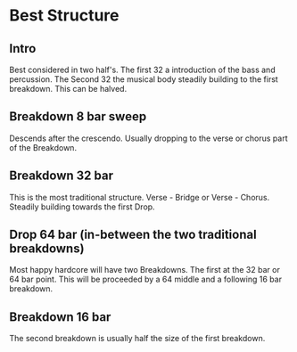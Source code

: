 # Best Structure

## Intro

Best considered in two half's. The first 32 a introduction of the bass and
percussion. The Second 32 the musical body steadily building to the first
breakdown. This can be halved.

## Breakdown 8 bar sweep

Descends after the crescendo. Usually dropping to the verse or chorus part of
the Breakdown.

## Breakdown 32 bar

This is the most traditional structure. Verse - Bridge or Verse - Chorus.
Steadily building towards the first Drop.

## Drop 64 bar (in-between the two traditional breakdowns)

Most happy hardcore will have two Breakdowns. The first at the 32 bar or 64 bar
point. This will be proceeded by a 64 middle and a following 16 bar breakdown.

## Breakdown 16 bar

The second breakdown is usually half the size of the first breakdown.
